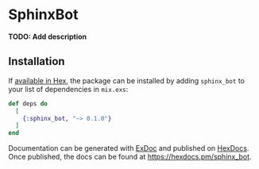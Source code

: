 # SphinxBot

**TODO: Add description**

## Installation

If [available in Hex](https://hex.pm/docs/publish), the package can be installed
by adding `sphinx_bot` to your list of dependencies in `mix.exs`:

```elixir
def deps do
  [
    {:sphinx_bot, "~> 0.1.0"}
  ]
end
```

Documentation can be generated with [ExDoc](https://github.com/elixir-lang/ex_doc)
and published on [HexDocs](https://hexdocs.pm). Once published, the docs can
be found at <https://hexdocs.pm/sphinx_bot>.

